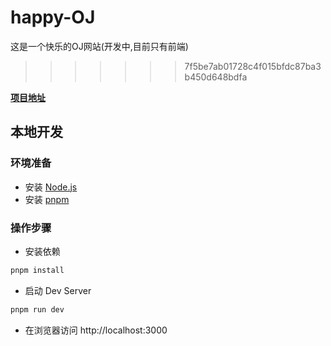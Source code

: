 # happy-OJ
这是一个快乐的OJ网站(开发中,目前只有前端)
>>>>>>> 7f5be7ab01728c4f015bfdc87ba3b450d648bdfa

[**项目地址**](https://space.coze.cn/task/7545520433560551680)

## 本地开发

### 环境准备

- 安装 [Node.js](https://nodejs.org/en)
- 安装 [pnpm](https://pnpm.io/installation)

### 操作步骤

- 安装依赖

```sh
pnpm install
```

- 启动 Dev Server

```sh
pnpm run dev
```

- 在浏览器访问 http://localhost:3000